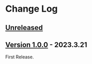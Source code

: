 # Change Log

## [Unreleased](https://github.com/colory-games/UEPlugin-ShortcutAsset/compare/v1.0.0...main)

## [Version 1.0.0](https://github.com/colory-games/UEPlugin-ShortcutAsset/compare/beb7a79d3a3167fca0c2a4d40956f5a0a260c576...v1.0.0) - 2023.3.21

First Release.
